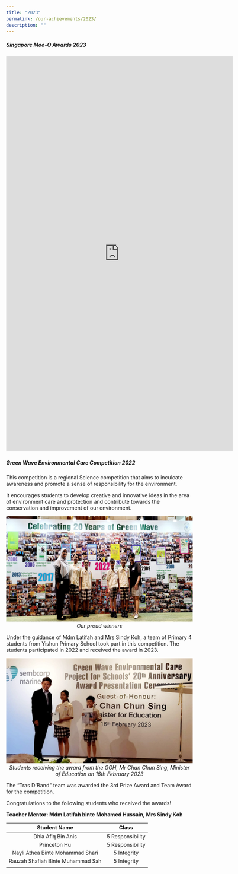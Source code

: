 ```yaml
---
title: "2023"
permalink: /our-achievements/2023/
description: ""
---
```

##### **Singapore Moo-O Awards 2023**
<center>
<iframe allow="autoplay; clipboard-write; encrypted-media; picture-in-picture; web-share" allowfullscreen="true" frameborder="0" scrolling="no" style="border:none;overflow:hidden" height="1064" width="612" src="https://www.facebook.com/plugins/post.php?href=https%3A%2F%2Fwww.facebook.com%2Fyishunprimaryschool%2Fposts%2Fpfbid02t6LpE13Rqp4e7WuazDH7hGLtVoiJ2y7UcR27Tg6WSsXjE937SLhxvehhCq7MqKGel&amp;show_text=true&amp;width=500"></iframe>
</center>

##### **Green Wave Environmental Care Competition 2022**
This competition is a regional Science competition that aims to inculcate awareness and promote a sense of responsibility for the environment. 

It encourages students to develop creative and innovative ideas in the area of environment care and protection and contribute towards the conservation and improvement of our environment.

*<center><img src="/images/Achievements/2023/gwec_02.jpg">Our proud winners</center>*

Under the guidance of Mdm Latifah and Mrs Sindy Koh, a team of Primary 4 students from Yishun Primary School took part in this competition. The students participated in 2022 and received the award in 2023. 

*<center><img src="/images/Achievements/2023/gwec_01.png">Students receiving the award from the GOH, Mr Chan Chun Sing, Minister of Education on 16th February 2023</center>*

The “Tras D'Band" team was awarded the 3rd Prize Award and Team Award for the competition.

Congratulations to the following students who&nbsp;received the awards!

**Teacher Mentor: Mdm Latifah binte Mohamed Hussain, Mrs Sindy Koh**

| Student Name | Class |
| :--------: | :--------: |
| Dhia Afiq Bin Anis | 5 Responsibility |
| Princeton Hu | 5 Responsibility |
| Nayli Athea Binte Mohammad Shari | 5 Integrity |
| Rauzah Shafiah Binte Muhammad Sah | 5 Integrity |
| | |